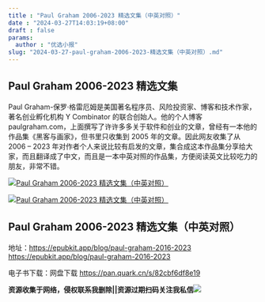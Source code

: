 ```yaml
---
title : "Paul Graham 2006-2023 精选文集（中英对照）"
date : "2024-03-27T14:03:19+08:00"
draft : false
params:
  author : "优选小报"
slug: "2024-03-27-paul-graham-2006-2023-精选文集（中英对照）.md"
---
```


## Paul Graham 2006-2023 精选文集

Paul Graham-保罗·格雷厄姆是美国著名程序员、风险投资家、博客和技术作家，著名创业孵化机构 Y Combinator
的联合创始人。他的个人博客paulgraham.com，上面撰写了许许多多关于软件和创业的文章，曾经有一本他的作品集《黑客与画家》，但书里只收集到 2005
年的文章。因此网友收集了从 2006 – 2023
年对作者个人来说比较有启发的文章，集合成这本作品集分享给大家，而且翻译成了中文，而且是一本中英对照的作品集，方便阅读英文比较吃力的朋友，非常不错。

[![Paul Graham 2006-2023
精选文集（中英对照）](//img7-1.zhekoulieshou.com/mmbiz_jpg/iaHBVewvSIbAh08WfIsYfZJWcU4puibpsIbApjpI0OCC7XDM5zxib9rrnoGVJdaTD4AR8w80Als7Q0lLVlhODwJ6A/0)](//img7-1.zhekoulieshou.com/mmbiz_jpg/iaHBVewvSIbAh08WfIsYfZJWcU4puibpsIbApjpI0OCC7XDM5zxib9rrnoGVJdaTD4AR8w80Als7Q0lLVlhODwJ6A/0)

[![Paul Graham 2006-2023
精选文集（中英对照）](//img7-1.zhekoulieshou.com/mmbiz_jpg/iaHBVewvSIbAh08WfIsYfZJWcU4puibpsIxiamGYvfxz5ibFrescH2Ep3LUkz0eGj78neElEC9JZicG08xhH3C5ts5w/0)](//img7-1.zhekoulieshou.com/mmbiz_jpg/iaHBVewvSIbAh08WfIsYfZJWcU4puibpsIxiamGYvfxz5ibFrescH2Ep3LUkz0eGj78neElEC9JZicG08xhH3C5ts5w/0)

## Paul Graham 2006-2023 精选文集（中英对照）

地址：https://epubkit.app/blog/paul-graham-2016-2023
https://epubkit.app/blog/paul-graham-2016-2023

电子书下载：网盘下载 https://pan.quark.cn/s/82cbf6df8e19

**资源收集于网络，侵权联系我删除||资源过期扫码关注我私信**![](//img7-1.zhekoulieshou.com/mmbiz_jpg/iaHBVewvSIbAjcr9g6TlCXSfiaDqkbzuEzp207hVzPqT4YGQOAazQ1KNHCeACbia5Lzq4Ckwibe48iar1q7lgVP1o3w/640?wx_fmt=jpeg&from=appmsg)


